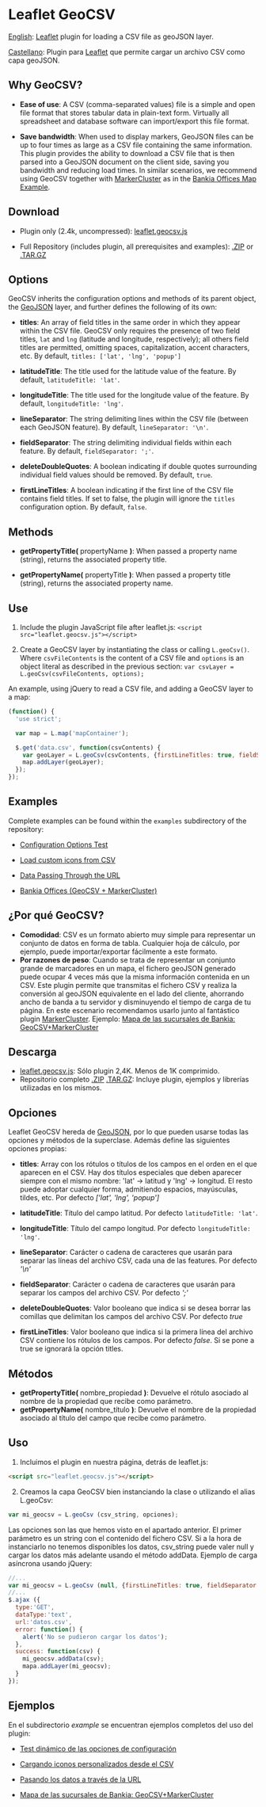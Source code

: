 Leaflet GeoCSV
==============

[English](#why-geocsv): [Leaflet](https://github.com/Leaflet/Leaflet) plugin for loading a CSV file as geoJSON layer.

[Castellano](#por-qu-geocsv): Plugin para [Leaflet](https://github.com/Leaflet/Leaflet) que permite cargar un archivo CSV como capa geoJSON.


Why GeoCSV?
-----------

* **Ease of use**: A CSV (comma-separated values) file is a simple and open file format that stores tabular data in
plain-text form. Virtually all spreadsheet and database software can import/export this file format.

* **Save bandwidth**: When used to display markers, GeoJSON files can be up to four times as large as a CSV file
containing the same information. This plugin provides the ability to download a CSV file that is then parsed into a
GeoJSON document on the client side, saving you bandwidth and reducing load times. In similar scenarios, we recommend
using GeoCSV together with [MarkerCluster](//github.com/danzel/leaflet.markercluster) as in the
[Bankia Offices Map Example](//joker-x.github.com/Leaflet.geoCSV/example/bankia/index.html).


Download
--------

*  Plugin only (2.4k, uncompressed): [leaflet.geocsv.js](leaflet.geocsv.js)

*  Full Repository (includes plugin, all prerequisites and examples): [.ZIP](https://github.com/joker-x/Leaflet.geoCSV/archive/master.zip) or [.TAR.GZ](https://github.com/joker-x/Leaflet.geoCSV/archive/master.tar.gz)


Options
-------

GeoCSV inherits the configuration options and methods of its parent object, the [GeoJSON](//leafletjs.com/reference.html#geojson) layer, and further defines the following of its own:

* **titles**: An array of field titles in the same order in which they appear within the CSV file. GeoCSV only requires the presence of two field titles, `lat` and `lng` (latitude and longitude, respectively); all others field titles are permitted, omitting spaces, capitalization, accent characters, etc. By default, `titles: ['lat', 'lng', 'popup']`

* **latitudeTitle**: The title used for the latitude value of the feature. By default, `latitudeTitle: 'lat'`.

* **longitudeTitle**: The title used for the longitude value of the feature. By default, `longitudeTitle: 'lng'`.

* **lineSeparator**: The string delimiting lines within the CSV file (between each GeoJSON feature). By default, `lineSeparator: '\n'`.

* **fieldSeparator**: The string delimiting individual fields within each feature. By default, `fieldSeparator: ';'`.

*  **deleteDoubleQuotes**: A boolean indicating if double quotes surrounding individual field values should be removed. By default, `true`.

* **firstLineTitles**: A boolean indicating if the first line of the CSV file contains field titles. If set to false, the plugin will ignore the `titles` configuration option. By default, `false`.


Methods
-------

*  **getPropertyTitle(** propertyName **)**: When passed a property name (string), returns the associated property title.

*  **getPropertyName(** propertyTitle **)**: When passed a property title (string), returns the associated property name.

Use
---

1. Include the plugin JavaScript file after leaflet.js: `<script src="leaflet.geocsv.js"></script>`

2. Create a GeoCSV layer by instantiating the class or calling `L.geoCsv()`. Where `csvFileContents` is the content of a CSV file and `options` is an object literal as described in the previous section: `var csvLayer = L.geoCsv(csvFileContents, options);`

An example, using jQuery to read a CSV file, and adding a GeoCSV layer to a map:

```js
(function() {
  'use strict';

  var map = L.map('mapContainer');

  $.get('data.csv', function(csvContents) {
    var geoLayer = L.geoCsv(csvContents, {firstLineTitles: true, fieldSeparator: ','});
    map.addLayer(geoLayer);
  });
});
```


Examples
--------

Complete examples can be found within the `examples` subdirectory of the repository:

*  [Configuration Options Test](//joker-x.github.com/Leaflet.geoCSV/examples/options-test/index.html)

*  [Load custom icons from CSV](//joker-x.github.com/Leaflet.geoCSV/examples/icons/index.html)

*  [Data Passing Through the URL](//joker-x.github.com/Leaflet.geoCSV/examples/from-url/index.html)

*  [Bankia Offices (GeoCSV + MarkerCluster)](//joker-x.github.com/Leaflet.geoCSV/examples/bankia/index.html)


¿Por qué GeoCSV?
----------------

*  **Comodidad**: CSV es un formato abierto muy simple para representar un conjunto de datos en forma de tabla. Cualquier hoja de cálculo, por ejemplo, puede importar/exportar fácilmente a este formato.
*  **Por razones de peso**: Cuando se trata de representar un conjunto grande de marcadores en un mapa, el fichero geoJSON generado puede ocupar 4 veces más que la misma información contenida en un CSV. Este plugin permite que transmitas el fichero CSV y realiza la conversión al geoJSON equivalente en el lado del cliente, ahorrando ancho de banda a tu servidor y disminuyendo el tiempo de carga de tu página. En este escenario recomendamos usarlo junto al fantástico plugin [MarkerCluster](https://github.com/danzel/Leaflet.markercluster). Ejemplo: [Mapa de las sucursales de Bankia: GeoCSV+MarkerCluster](http://joker-x.github.com/Leaflet.geoCSV/example/bankia/index.html)

Descarga
--------
*  [leaflet.geocsv.js](leaflet.geocsv.js): Sólo plugin 2,4K. Menos de 1K comprimido.
*  Repositorio completo [.ZIP](https://github.com/joker-x/Leaflet.geoCSV/archive/master.zip) [.TAR.GZ](https://github.com/joker-x/Leaflet.geoCSV/archive/master.tar.gz): Incluye plugin, ejemplos y librerías utilizadas en los mismos.

Opciones
--------

Leaflet GeoCSV hereda de [GeoJSON](http://leafletjs.com/reference.html#geojson), por lo que pueden usarse todas las opciones y métodos de la superclase.
Además define las siguientes opciones propias:

*  **titles**: Array con los rótulos o títulos de los campos en el orden en el que aparecen en el CSV. Hay dos títulos especiales que deben aparecer siempre con el mismo nombre: 'lat' → latitud y 'lng' → longitud. El resto puede adoptar cualquier forma, admitiendo espacios, mayúsculas, tildes, etc. Por defecto *['lat', 'lng', 'popup']*

* **latitudeTitle**: Título del campo latitud. Por defecto `latitudeTitle: 'lat'`.

* **longitudeTitle**: Título del campo longitud. Por defecto `longitudeTitle: 'lng'`.

*  **lineSeparator**: Carácter o cadena de caracteres que usarán para separar las líneas del archivo CSV, cada una de las features. Por defecto *'\n'*

*  **fieldSeparator**: Carácter o cadena de caracteres que usarán para separar los campos del archivo CSV. Por defecto *';'*

*  **deleteDoubleQuotes**: Valor booleano que indica si se desea borrar las comillas que delimitan los campos del archivo CSV. Por defecto *true*

*  **firstLineTitles**: Valor booleano que indica si la primera línea del archivo CSV contiene los rótulos de los campos. Por defecto *false*. Si se pone a true se ignorará la opción titles.

Métodos
-------

*  **getPropertyTitle(** nombre_propiedad **)**: Devuelve el rótulo asociado al nombre de la propiedad que recibe como parámetro.
*  **getPropertyName(** nombre_título **)**: Devuelve el nombre de la propiedad asociado al título del campo que recibe como parámetro.

Uso
---

1. Incluimos el plugin en nuestra página, detrás de leaflet.js:

```html
<script src="leaflet.geocsv.js"></script>
```

2. Creamos la capa GeoCSV bien instanciando la clase o utilizando el alias L.geoCsv:

```js
var mi_geocsv = L.geoCsv (csv_string, opciones);
```

Las opciones son las que hemos visto en el apartado anterior. El primer parámetro es un string con el contenido del fichero CSV. Si a la hora de instanciarlo no tenemos disponibles los datos, csv_string puede valer null y cargar los datos más adelante usando el método addData. Ejemplo de carga asíncrona usando jQuery:

```js
//...
var mi_geocsv = L.geoCsv (null, {firstLineTitles: true, fieldSeparator: ','});
//...
$.ajax ({
  type:'GET',
  dataType:'text',
  url:'datos.csv',
  error: function() {
    alert('No se pudieron cargar los datos');
  },
  success: function(csv) {
    mi_geocsv.addData(csv);
    mapa.addLayer(mi_geocsv);
  }
});
```

Ejemplos
--------

En el subdirectorio *example* se encuentran ejemplos completos del uso del plugin:

*  [Test dinámico de las opciones de configuración](http://joker-x.github.com/Leaflet.geoCSV/examples/options-test/index.html)

*  [Cargando iconos personalizados desde el CSV](//joker-x.github.com/Leaflet.geoCSV/examples/icons/index.html)

*  [Pasando los datos a través de la URL](http://joker-x.github.com/Leaflet.geoCSV/examples/from-url/index.html)

*  [Mapa de las sucursales de Bankia: GeoCSV+MarkerCluster](http://joker-x.github.com/Leaflet.geoCSV/examples/bankia/index.html)

